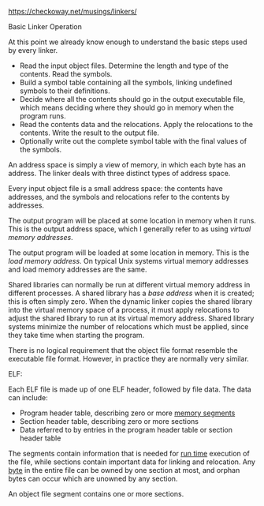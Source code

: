 https://checkoway.net/musings/linkers/

Basic Linker Operation

At this point we already know enough to understand the basic steps used by every linker.

- Read the input object files. Determine the length and type of the contents. Read the symbols.
- Build a symbol table containing all the symbols, linking undefined symbols to their definitions.
- Decide where all the contents should go in the output executable file, which means deciding where they should go in memory when the program runs.
- Read the contents data and the relocations. Apply the relocations to the contents. Write the result to the output file.
- Optionally write out the complete symbol table with the final values of the symbols.



An address space is simply a view of memory, in which each byte has an address. The linker deals with three distinct types of address space.

Every input object file is a small address space: the contents have addresses, and the symbols and relocations refer to the contents by addresses.

The output program will be placed at some location in memory when it runs. This is the output address space, which I generally refer to as using *virtual memory addresses*.





The output program will be loaded at some location in memory. This is the *load memory address*. On typical Unix systems virtual memory addresses and load memory addresses are the same.







Shared libraries can normally be run at different virtual memory address in different processes. A shared library has a *base address* when it is created; this is often simply zero. When the dynamic linker copies the shared library into the virtual memory space of a process, it must apply relocations to adjust the shared library to run at its virtual memory address. Shared library systems minimize the number of relocations which must be applied, since they take time when starting the program.





There is no logical requirement that the object file format resemble the executable file format. However, in practice they are normally very similar.





ELF:





Each ELF file is made up of one ELF header, followed by file data. The data can include:

- Program header table, describing zero or more [memory segments](https://en.wikipedia.org/wiki/Memory_segmentation)
- Section header table, describing zero or more sections
- Data referred to by entries in the program header table or section header table

The segments contain information that is needed for [run time](https://en.wikipedia.org/wiki/Run_time_(program_lifecycle_phase)) execution of the file, while sections contain important data for linking and relocation. Any [byte](https://en.wikipedia.org/wiki/Byte) in the entire file can be owned by one section at most, and orphan bytes can occur which are unowned by any section.



An object file segment contains one or more sections.